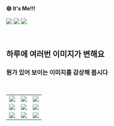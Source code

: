 <!--
#### 📫 How to reach me?
<a href="mailto:thquddnr123@gmail.com">
    <img 
        src="https://img.shields.io/badge/Gmail-d14836?style=flat-square&logo=Gmail&logoColor=white&link=mailto:thquddnr123@gmail.com"
        style="height : auto; margin-left : 60px; margin-right : 60px;"/>
</a>
-->
#### 😄 It's Me!!!

<a href="https://cybecho.notion.site/SBU-s-Archives-854ccd3338c2456a867956f26143998a" target="_blank"><img src="https://img.shields.io/badge/Portfolio-303030?style=for-the-badge&logo=Notion&logoColor=white"/></a>
<a href="https://www.instagram.com/junk_warrior_vintage/" target="_blank"><img src="https://img.shields.io/badge/@junk_warrir_vintage-E4405F?style=for-the-badge&logo=Instagram&logoColor=white"/></a>
<a href="https://www.behance.net/thquddnr125654" target="_blank"><img src="https://img.shields.io/badge/Behance-1769FF?style=for-the-badge&logo=Behance&logoColor=white"/></a>

</br>

## 하루에 여러번 이미지가 변해요
### 뭔가 있어 보이는 이미지를 감상해 봅시다

<!--
마크업 바로보기 사이트
https://dillinger.io/ 
-->
  <br/> <table>
<tr>
<td><a href='https://kimjongillookingatthings.tumblr.com/'><img src='https://www.random-art.org/img/large/435145.jpg'></a></td>
<td><a href='https://binarypiano.com/'><img src='https://www.random-art.org/img/large/435101.jpg'></a></td>
<td><a href='https://longdogechallenge.com/'><img src='https://www.random-art.org/img/large/435128.jpg'></a></td>
</tr>
<tr>
<td><a href='http://www.omglasergunspewpewpew.com/'><img src='https://www.random-art.org/img/large/435143.jpg'></a></td>
<td><a href='https://www.omfgdogs.com/#'><img src='https://www.random-art.org/img/large/435127.jpg'></a></td>
<td><a href='https://name.ho9.me/'><img src='https://www.random-art.org/img/large/435110.jpg'></a></td>
</tr>
<tr>
<td><a href='https://img.theqoo.net/img/rjIus.jpg'><img src='https://www.random-art.org/img/large/435093.jpg'></a></td>
<td><a href='https://pointerpointer.com/'><img src='https://www.random-art.org/img/large/435077.jpg'></a></td>
<td><a href='https://www.cameronsworld.net'><img src='https://www.random-art.org/img/large/435129.jpg'></a></td>
</tr>
</table>
